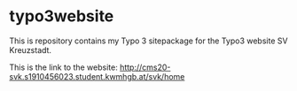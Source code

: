 # typo3website
This is repository contains my Typo 3 sitepackage for the Typo3 website SV Kreuzstadt. 



This is the link to the website: http://cms20-svk.s1910456023.student.kwmhgb.at/svk/home
